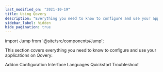 ```yaml
---
last_modified_on: "2021-10-19"
title: Using Qovery
description: "Everything you need to know to configure and use your applications on Qovery"
sidebar_label: hidden
hide_pagination: true
---
```


import Jump from '@site/src/components/Jump';

This section covers everything you need to know to configure and use your applications on Qovery:

<Jump to="/docs/using-qovery/addon/">Addon</Jump>
<Jump to="/docs/using-qovery/configuration/">Configuration</Jump>
<Jump to="/docs/using-qovery/interface/">Interface</Jump>
<Jump to="/docs/using-qovery/languages/">Languages</Jump>
<Jump to="/docs/using-qovery/quickstart/">Quickstart</Jump>
<Jump to="/docs/using-qovery/troubleshoot/">Troubleshoot</Jump>




